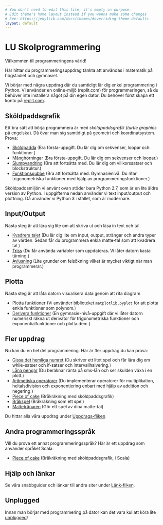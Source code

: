 ```yaml
---
# You don't need to edit this file, it's empty on purpose.
# Edit theme's home layout instead if you wanna make some changes
# See: https://jekyllrb.com/docs/themes/#overriding-theme-defaults
layout: default
---
```


# LU Skolprogrammering

Välkommen till programmeringens värld!

Här hittar du programmeringsuppdrag tänkta att användas i matematik på högstadiet och gymnasiet.

Vi börjar med några uppdrag där du samtidigt lär dig enkel programmering i Python. Vi använder en online-miljö (replit.com) för programmeringen, så du behöver inte installera något på din egen dator. Du behöver först skapa ett konto på [replit.com](https://replit.com/signup).

## Sköldpaddsgrafik
Ett bra sätt att börja programmera är med *sköldpaddsgrafik*  (*turtle graphics* på engelska). Då övar man sig samtidigt på geometri och koordinatsystem. Prova:

* [Sköldpadda](exercises/turtle) (Bra första-uppgift. Du lär dig om sekvenser, loopar och funktioner.)
* [Månghörningar](exercises/back-to-start) (Bra första-uppgift. Du lär dig om sekvenser och loopar.)
* [Slumpvandring](exercises/random-walk) (Bra att fortsätta med. Du lär dig om villkorssatser och blockstruktur.)
* [Funktionsgubbe](exercises/functional-strawman) (Bra att fortsätta med. Gymnasienivå. Du ritar trigonometriska funktioner med hjälp av programmeringsfunktioner.)

Sköldpaddsmiljön vi använt ovan stöder bara Python 2.7, som är en lite äldre version av Python. I uppgifterna nedan använder vi text input/output och plottning. Då använder vi Python 3 i stället, som är modernare.

## Input/Output
Nästa steg är att lära sig lite om att skriva ut och läsa in text och tal.

* [Kvadrera talet](exercises/square-the-number) (Du lär dig lite om input, output, strängar och andra typer av värden. Sedan får du programmera enkla matte-tal som att kvadrera tal.)
* [Triss](exercises/three-of-a-kind) (Du får använda variabler som uppdateras. Vi låter datorn kasta tärning.)
* [Avlusning](exercises/debugging) (Lite grunder om felsökning vilket är mycket viktigt när man programmerar.)

## Plotta
Nästa steg är att låta datorn visualisera data genom att rita diagram.
* [Plotta funktioner](exercises/plot) (Vi använder biblioteket `matplotlib.pyplot` för att plotta enkla funktioner som polynom.)
* [Derivera funktioner](exercises/derivative) (En gymnasie-nivå-uppgift där vi låter datorn numeriskt räkna ut derivator för trigonometriska funktioner och exponentialfunktioner och plotta dem.)

## Fler uppdrag
Nu kan du en hel del programmering. Här är fler uppdrag du kan prova:
* [Gissa det hemliga numret](exercises/guess-the-secret-number/) (Du skriver ett litet spel och får lära dig om while-satser och if-satser och intervallhalvering.)
* [Låna pengar](exercises/interest-rates) (Du beräknar ränta på sms-lån och ser skulden växa i en plott.)
* [Aritmetiska operatorer](exercises/implement-arithmetic-operators) (Du implementerar operatorer för multiplikation, heltalsdivision och exponentiering enbart med hjälp av addition och negering.)
* [Piece of cake](exercises/piece-of-cake/python.md) (Bråkräkning med sköldpaddsgrafik)
* [Bråkspel](exercises/fractions) (Bråkräkning som ett spel)
* [Mattetränaren](exercises/math-exerciser) (Gör ett spel av dina matte-tal)

Du hittar alla våra uppdrag under [Uppdrags-fliken](exercises).

## Andra programmeringsspråk
Vill du prova ett annat programmeringsspråk? Här är ett uppdrag som använder språket Scala:
* [Piece of cake](exercises/piece-of-cake/scala.md) (Bråkräkning med sköldpaddsgrafik, i Scala)

## Hjälp och länkar
Se våra snabbguider och länkar till andra siter under [Länk-fliken](programming).


## Unplugged

Innan man börjar med programmering på dator kan det vara kul att köra lite [unplugged](exercises/unplugged)!
